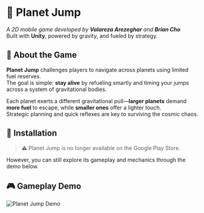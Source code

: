 # 🌌 Planet Jump

*A 2D mobile game developed by **Valareza Arezeghar** and **Brian Cho***  
Built with **Unity**, powered by gravity, and fueled by strategy.

## 🚀 About the Game

**Planet Jump** challenges players to navigate across planets using limited fuel reserves.  
The goal is simple: **stay alive** by refueling smartly and timing your jumps across a system of gravitational bodies.

Each planet exerts a different gravitational pull—**larger planets** demand **more fuel** to escape, while **smaller ones** offer a lighter touch.  
Strategic planning and quick reflexes are key to surviving the cosmic chaos.

## 📲 Installation

> ⚠️ Planet Jump is no longer available on the Google Play Store.

However, you can still explore its gameplay and mechanics through the demo below.

## 🎮 Gameplay Demo

![Planet Jump Demo](planetfixed.gif)
